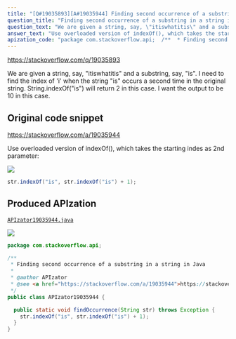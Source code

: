 ```yaml
---
title: "[Q#19035893][A#19035944] Finding second occurrence of a substring in a string in Java"
question_title: "Finding second occurrence of a substring in a string in Java"
question_text: "We are given a string, say, \"itiswhatitis\" and a substring, say, \"is\". I need to find the index of 'i' when the string \"is\" occurs a second time in the original string. String.indexOf(\"is\") will return 2 in this case. I want the output to be 10 in this case."
answer_text: "Use overloaded version of indexOf(), which takes the starting indes as 2nd parameter:"
apization_code: "package com.stackoverflow.api;  /**  * Finding second occurrence of a substring in a string in Java  *  * @author APIzator  * @see <a href=\"https://stackoverflow.com/a/19035944\">https://stackoverflow.com/a/19035944</a>  */ public class APIzator19035944 {    public static void findOccurrence(String str) throws Exception {     str.indexOf(\"is\", str.indexOf(\"is\") + 1);   } }"
---
```


https://stackoverflow.com/q/19035893

We are given a string, say, &quot;itiswhatitis&quot; and a substring, say, &quot;is&quot;.
I need to find the index of &#x27;i&#x27; when the string &quot;is&quot; occurs a second time in the original string.
String.indexOf(&quot;is&quot;) will return 2 in this case. I want the output to be 10 in this case.



## Original code snippet

https://stackoverflow.com/a/19035944

Use overloaded version of indexOf(), which takes the starting indes as 2nd parameter:

<div class="code-logo"><img src="/stackoverflow.png" /></div>

```java
str.indexOf("is", str.indexOf("is") + 1);
```

## Produced APIzation

[`APIzator19035944.java`](https://github.com/pasqualesalza/apization-temp/raw/main/data/search/APIzator19035944.java)

<div class="code-logo"><img src="/apizator.png" /></div>

```java
package com.stackoverflow.api;

/**
 * Finding second occurrence of a substring in a string in Java
 *
 * @author APIzator
 * @see <a href="https://stackoverflow.com/a/19035944">https://stackoverflow.com/a/19035944</a>
 */
public class APIzator19035944 {

  public static void findOccurrence(String str) throws Exception {
    str.indexOf("is", str.indexOf("is") + 1);
  }
}

```